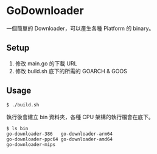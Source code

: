 # GoDownloader

一個簡單的 Downloader，可以產生各種 Platform 的 binary。

## Setup

1. 修改 main.go 的下載 URL
2. 修改 build.sh 底下的所需的 GOARCH & GOOS

## Usage

```
$ ./build.sh
```

執行後會建立 bin 資料夾，各種 CPU 架構的執行檔會在底下。

```
$ ls bin
go-downloader-386   go-downloader-arm64
go-downloader-ppc64 go-downloader-amd64
go-downloader-mips
```